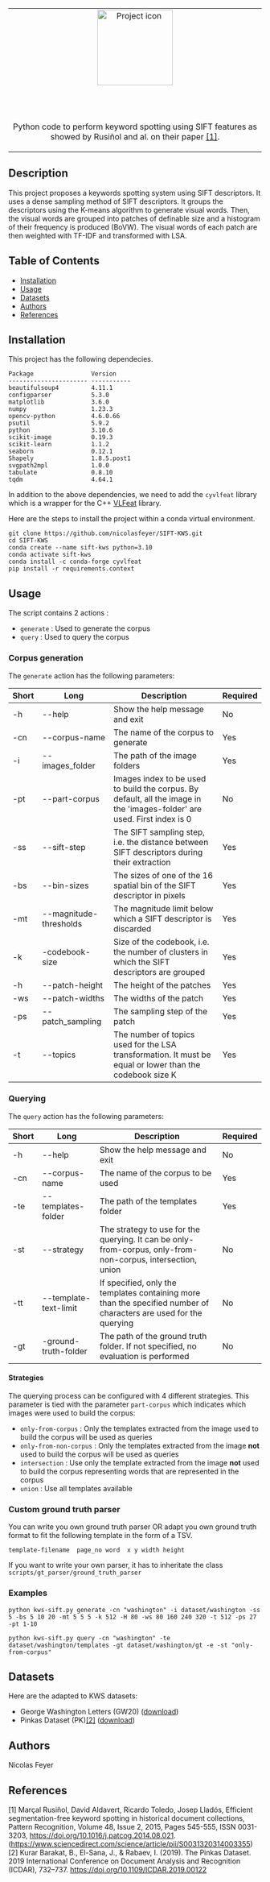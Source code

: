 <table align="center"><tr><td align="center" width="9999">
<img src="https://nicolasfeyer.ch/logo-square.png" align="center" width="150" alt="Project icon">

<br/><br/>

Python code to perform keyword spotting using SIFT features as showed by Rusiñol and al. on their paper [[1]](#1).

</td></tr></table>

## Description

This project proposes a keywords spotting system using SIFT descriptors. It uses a dense sampling method of SIFT descriptors. It groups the descriptors using the K-means algorithm to generate visual words. Then, the visual words are grouped into patches of definable size and a histogram of their frequency is produced (BoVW). The visual words of each patch are then weighted with TF-IDF and transformed with LSA.

## Table of Contents

- [Installation](#installation)
- [Usage](#usage)
- [Datasets](#datasets)
- [Authors](#authors)
- [References](#references)

## Installation

This project has the following dependecies.

```
Package                Version
---------------------- -----------
beautifulsoup4         4.11.1
configparser           5.3.0
matplotlib             3.6.0
numpy                  1.23.3
opencv-python          4.6.0.66
psutil                 5.9.2
python                 3.10.6
scikit-image           0.19.3
scikit-learn           1.1.2
seaborn                0.12.1
Shapely                1.8.5.post1
svgpath2mpl            1.0.0
tabulate               0.8.10
tqdm                   4.64.1
```
In addition to the above dependencies, we need to add the ```cyvlfeat``` library which is a wrapper for the C++ [VLFeat](https://www.vlfeat.org/) library.

Here are the steps to install the project within a conda virtual environment.

```console
git clone https://github.com/nicolasfeyer/SIFT-KWS.git
cd SIFT-KWS
conda create --name sift-kws python=3.10
conda activate sift-kws
conda install -c conda-forge cyvlfeat
pip install -r requirements.context
```

## Usage

The script contains 2 actions :
- ```generate``` : Used to generate the corpus
- ```query``` : Used to query the corpus

### Corpus generation
The ```generate``` action has the following parameters:

| Short | Long                   | Description                                                                                                              | Required |
|-------|------------------------|--------------------------------------------------------------------------------------------------------------------------|----------|
| -h    | --help                 | Show the help message and exit                                                                                           | No       |
| -cn   | --corpus-name          | The name of the corpus to generate                                                                                       | Yes      |
| -i    | --images_folder        | The path of the image folders                                                                                            | Yes      |
| -pt   | --part-corpus          | Images index to be used to build the corpus. By default, all the image in the 'images-folder' are used. First index is 0 | No       |
| -ss   | --sift-step            | The SIFT sampling step, i.e. the distance between SIFT descriptors during their extraction                               | Yes      |
| -bs   | --bin-sizes            | The sizes of one of the 16 spatial bin of the SIFT descriptor in pixels                                                  | Yes      |
| -mt   | --magnitude-thresholds | The magnitude limit below which a SIFT descriptor is discarded                                                           | Yes      |
| -k    | -codebook-size         | Size of the codebook, i.e. the number of clusters in which the SIFT descriptors are grouped                              | Yes      |
| -h    | --patch-height         | The height of the patches                                                                                                | Yes      |
| -ws   | --patch-widths         | The widths of the patch                                                                                                  | Yes      |
| -ps   | --patch_sampling       | The sampling step of the patch                                                                                           | Yes      |
| -t    | --topics               | The number of topics used for the LSA transformation. It must be equal or lower than the codebook size K                 | Yes      |


### Querying
The ```query``` action has the following parameters:

| Short | Long                  | Description                                                                                                        | Required |
|-------|-----------------------|--------------------------------------------------------------------------------------------------------------------|----------|
| -h    | --help                | Show the help message and exit                                                                                     | No       |
| -cn   | --corpus-name         | The name of the corpus to be used                                                                                  | Yes      |
| -te   | --templates-folder    | The path of the templates folder                                                                                   | Yes      |
| -st   | --strategy            | The strategy to use for the querying. It can be only-from-corpus, only-from-non-corpus, intersection, union        | No       |
| -tt   | --template-text-limit | If specified, only the templates containing more than the specified number of characters are used for the querying | No       |
| -gt   | -ground-truth-folder  | The path of the ground truth folder. If not specified, no evaluation is performed                                  | No       |

#### Strategies

The querying process can be configured with 4 different strategies. This parameter is tied with the parameter ```part-corpus``` which indicates which images were used to build the corpus:

- ```only-from-corpus``` : Only the templates extracted from the image used to build the corpus will be used as queries
- ```only-from-non-corpus``` : Only the templates extracted from the image **not** used to build the corpus will be used as queries
- ```intersection``` : Use only the template extracted from the image **not** used to build the corpus representing words that are represented in the corpus
- ```union``` : Use all templates available

### Custom ground truth parser

You can write you own ground truth parser OR adapt you own ground truth format to fit the following template in the form of a TSV.

```template-filename  page_no word  x y width height```

If you want to write your own parser, it has to inheritate the class ```scripts/gt_parser/ground_truth_parser```

### Examples

```console
python kws-sift.py generate -cn "washington" -i dataset/washington -ss 5 -bs 5 10 20 -mt 5 5 5 -k 512 -H 80 -ws 80 160 240 320 -t 512 -ps 27 -pt 1-10
```

```console
python kws-sift.py query -cn "washington" -te dataset/washington/templates -gt dataset/washington/gt -e -st "only-from-corpus"
```

## Datasets

Here are the adapted to KWS datasets:

- George Washington Letters (GW20) ([download](https://drive.google.com/file/d/1v1j4whEwmUdO_yauwLL_qCS2GV_T7y5n/view))
- Pinkas Dataset (PK)[[2]](#2) ([download](https://drive.google.com/file/d/1fYvzBTisD6XmUQJmqawg7sGeNJd5K9NO/view))

## Authors

Nicolas Feyer

## References
<a id="1">[1]</a>
Marçal Rusiñol, David Aldavert, Ricardo Toledo, Josep Lladós,
Efficient segmentation-free keyword spotting in historical document collections,
Pattern Recognition,
Volume 48, Issue 2,
2015,
Pages 545-555,
ISSN 0031-3203,
https://doi.org/10.1016/j.patcog.2014.08.021.
(https://www.sciencedirect.com/science/article/pii/S0031320314003355)
</br>
<a id="2">[2]</a>
Kurar Barakat, B., El-Sana, J., & Rabaev, I. (2019). The Pinkas Dataset. 2019 International Conference on Document Analysis and Recognition (ICDAR), 732–737. https://doi.org/10.1109/ICDAR.2019.00122
